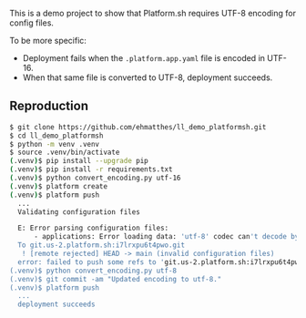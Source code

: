 This is a demo project to show that Platform.sh requires UTF-8 encoding for config files.

To be more specific:

- Deployment fails when the `.platform.app.yaml` file is encoded in UTF-16.
- When that same file is converted to UTF-8, deployment succeeds.

Reproduction
---

```sh
$ git clone https://github.com/ehmatthes/ll_demo_platformsh.git
$ cd ll_demo_platformsh
$ python -m venv .venv
$ source .venv/bin/activate
(.venv)$ pip install --upgrade pip
(.venv)$ pip install -r requirements.txt
(.venv)$ python convert_encoding.py utf-16
(.venv)$ platform create
(.venv)$ platform push
  ...
  Validating configuration files

  E: Error parsing configuration files:
      - applications: Error loading data: 'utf-8' codec can't decode byte 0xff in position 0: invalid start byte
  To git.us-2.platform.sh:i7lrxpu6t4pwo.git
   ! [remote rejected] HEAD -> main (invalid configuration files)
  error: failed to push some refs to 'git.us-2.platform.sh:i7lrxpu6t4pwo.git'
(.venv)$ python convert_encoding.py utf-8
(.venv)$ git commit -am "Updated encoding to utf-8."
(.venv)$ platform push
  ...
  deployment succeeds
```